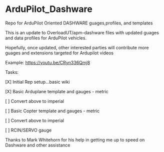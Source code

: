 # ArduPilot_Dashware
Repo for ArduPilot Oriented DASHWARE guages,profiles, and templates

This is an update to OverloadUT/apm-dashware files with updated guages and data profiles for ArduPilot vehicles.

Hopefully, once updated, other interested parties will contribute more guages and extensions targeted for Ardupilot videos

Example: https://youtu.be/CRyn336Qmj8

Tasks:

[X] Initial Rep setup...basic wiki

[X] Basic Arduplane template and gauges - metric

[ ] Convert above to imperial

[ ] Basic Copter template and gauges - metric

[ ] Convert above to imperial

[ ] RCIN/SERVO gauge

Thanks to Mark Whitehorn for his help in getting me up to speed on Dashware and other assistance
